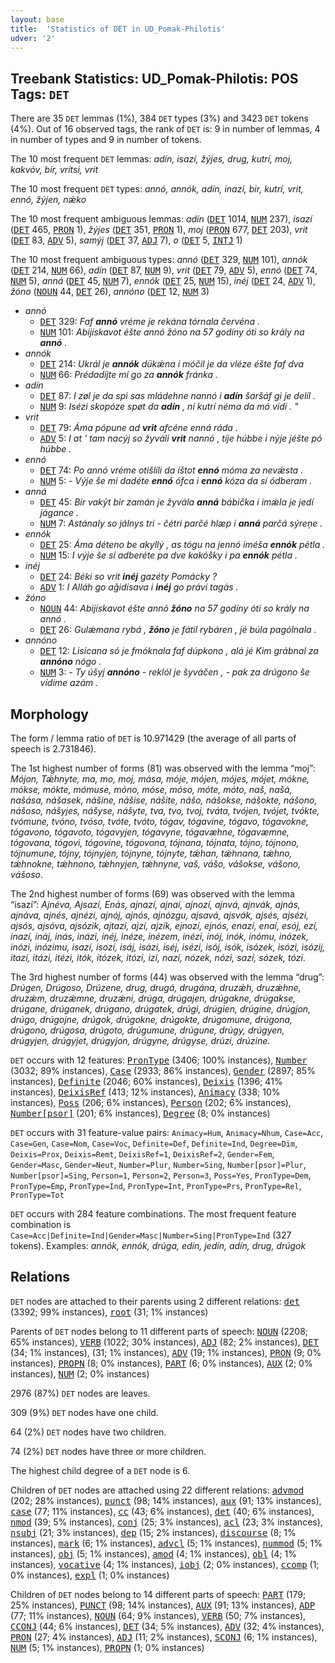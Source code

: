 ```yaml
---
layout: base
title:  'Statistics of DET in UD_Pomak-Philotis'
udver: '2'
---
```


## Treebank Statistics: UD_Pomak-Philotis: POS Tags: `DET`

There are 35 `DET` lemmas (1%), 384 `DET` types (3%) and 3423 `DET` tokens (4%).
Out of 16 observed tags, the rank of `DET` is: 9 in number of lemmas, 4 in number of types and 9 in number of tokens.

The 10 most frequent `DET` lemmas: <em>adín, isazí, žýjes, drug, kutrí, moj, kakvóv, bir, vrítsi, vrit</em>

The 10 most frequent `DET` types:  <em>annó, annók, adín, inazí, bir, kutrí, vrit, ennó, žýjen, nǽko</em>

The 10 most frequent ambiguous lemmas: <em>adín</em> (<tt><a href="qpm_philotis-pos-DET.html">DET</a></tt> 1014, <tt><a href="qpm_philotis-pos-NUM.html">NUM</a></tt> 237), <em>isazí</em> (<tt><a href="qpm_philotis-pos-DET.html">DET</a></tt> 465, <tt><a href="qpm_philotis-pos-PRON.html">PRON</a></tt> 1), <em>žýjes</em> (<tt><a href="qpm_philotis-pos-DET.html">DET</a></tt> 351, <tt><a href="qpm_philotis-pos-PRON.html">PRON</a></tt> 1), <em>moj</em> (<tt><a href="qpm_philotis-pos-PRON.html">PRON</a></tt> 677, <tt><a href="qpm_philotis-pos-DET.html">DET</a></tt> 203), <em>vrit</em> (<tt><a href="qpm_philotis-pos-DET.html">DET</a></tt> 83, <tt><a href="qpm_philotis-pos-ADV.html">ADV</a></tt> 5), <em>samýj</em> (<tt><a href="qpm_philotis-pos-DET.html">DET</a></tt> 37, <tt><a href="qpm_philotis-pos-ADJ.html">ADJ</a></tt> 7), <em>o</em> (<tt><a href="qpm_philotis-pos-DET.html">DET</a></tt> 5, <tt><a href="qpm_philotis-pos-INTJ.html">INTJ</a></tt> 1)

The 10 most frequent ambiguous types:  <em>annó</em> (<tt><a href="qpm_philotis-pos-DET.html">DET</a></tt> 329, <tt><a href="qpm_philotis-pos-NUM.html">NUM</a></tt> 101), <em>annók</em> (<tt><a href="qpm_philotis-pos-DET.html">DET</a></tt> 214, <tt><a href="qpm_philotis-pos-NUM.html">NUM</a></tt> 66), <em>adín</em> (<tt><a href="qpm_philotis-pos-DET.html">DET</a></tt> 87, <tt><a href="qpm_philotis-pos-NUM.html">NUM</a></tt> 9), <em>vrit</em> (<tt><a href="qpm_philotis-pos-DET.html">DET</a></tt> 79, <tt><a href="qpm_philotis-pos-ADV.html">ADV</a></tt> 5), <em>ennó</em> (<tt><a href="qpm_philotis-pos-DET.html">DET</a></tt> 74, <tt><a href="qpm_philotis-pos-NUM.html">NUM</a></tt> 5), <em>anná</em> (<tt><a href="qpm_philotis-pos-DET.html">DET</a></tt> 45, <tt><a href="qpm_philotis-pos-NUM.html">NUM</a></tt> 7), <em>ennók</em> (<tt><a href="qpm_philotis-pos-DET.html">DET</a></tt> 25, <tt><a href="qpm_philotis-pos-NUM.html">NUM</a></tt> 15), <em>inéj</em> (<tt><a href="qpm_philotis-pos-DET.html">DET</a></tt> 24, <tt><a href="qpm_philotis-pos-ADV.html">ADV</a></tt> 1), <em>žóno</em> (<tt><a href="qpm_philotis-pos-NOUN.html">NOUN</a></tt> 44, <tt><a href="qpm_philotis-pos-DET.html">DET</a></tt> 26), <em>annóno</em> (<tt><a href="qpm_philotis-pos-DET.html">DET</a></tt> 12, <tt><a href="qpm_philotis-pos-NUM.html">NUM</a></tt> 3)


* <em>annó</em>
  * <tt><a href="qpm_philotis-pos-DET.html">DET</a></tt> 329: <em>Faf <b>annó</b> vréme je rekána tórnala červéna .</em>
  * <tt><a href="qpm_philotis-pos-NUM.html">NUM</a></tt> 101: <em>Abijískavot éšte annó žóno na 57 godíny óti so krály na <b>annó</b> .</em>
* <em>annók</em>
  * <tt><a href="qpm_philotis-pos-DET.html">DET</a></tt> 214: <em>Ukrál je <b>annók</b> dükǽna i móčil je da vléze éšte faf dva</em>
  * <tt><a href="qpm_philotis-pos-NUM.html">NUM</a></tt> 66: <em>Prédadijte mí go za <b>annók</b> fránka .</em>
* <em>adín</em>
  * <tt><a href="qpm_philotis-pos-DET.html">DET</a></tt> 87: <em>I zøl je da spi sas mládehne nannó i <b>adín</b> šaršáf gi je delíl .</em>
  * <tt><a href="qpm_philotis-pos-NUM.html">NUM</a></tt> 9: <em>Isézi skopóze spøt da <b>adín</b> , ní kutrí néma da mó vídi . "</em>
* <em>vrit</em>
  * <tt><a href="qpm_philotis-pos-DET.html">DET</a></tt> 79: <em>Áma pópune ad <b>vrit</b> afcéne enná ráda .</em>
  * <tt><a href="qpm_philotis-pos-ADV.html">ADV</a></tt> 5: <em>I at ' tam nacýj so žyváli <b>vrit</b> nannó , tíje húbbe i nýje jéšte pó húbbe .</em>
* <em>ennó</em>
  * <tt><a href="qpm_philotis-pos-DET.html">DET</a></tt> 74: <em>Po annó vréme otišlíli da íštot <b>ennó</b> móma za nevǽsta .</em>
  * <tt><a href="qpm_philotis-pos-NUM.html">NUM</a></tt> 5: <em>- Výje še mí dadéte <b>ennó</b> ófca i <b>ennó</b> kóza da sí ódberam .</em>
* <em>anná</em>
  * <tt><a href="qpm_philotis-pos-DET.html">DET</a></tt> 45: <em>Bir vakýt bir zamán je žyvála <b>anná</b> bábička i imǽla je jedí jágance .</em>
  * <tt><a href="qpm_philotis-pos-NUM.html">NUM</a></tt> 7: <em>Astánaly so jálnys tri - čétri parčé hlæp i <b>anná</b> parčá sýreņe .</em>
* <em>ennók</em>
  * <tt><a href="qpm_philotis-pos-DET.html">DET</a></tt> 25: <em>Áma déteno be akyllý , as tógu na jennó iméša <b>ennók</b> pétla .</em>
  * <tt><a href="qpm_philotis-pos-NUM.html">NUM</a></tt> 15: <em>I výje še sí adberéte pa dve kakóšky i pa <b>ennók</b> pétla .</em>
* <em>inéj</em>
  * <tt><a href="qpm_philotis-pos-DET.html">DET</a></tt> 24: <em>Béki so vrit <b>inéj</b> gazéty Pomácky ?</em>
  * <tt><a href="qpm_philotis-pos-ADV.html">ADV</a></tt> 1: <em>I Alláh go aǧidísava i <b>inéj</b> go právi tagás .</em>
* <em>žóno</em>
  * <tt><a href="qpm_philotis-pos-NOUN.html">NOUN</a></tt> 44: <em>Abijískavot éšte annó <b>žóno</b> na 57 godíny óti so krály na annó .</em>
  * <tt><a href="qpm_philotis-pos-DET.html">DET</a></tt> 26: <em>Gulǽmana rybá , <b>žóno</b> je fátil rybáren , jé búla pagólnala .</em>
* <em>annóno</em>
  * <tt><a href="qpm_philotis-pos-DET.html">DET</a></tt> 12: <em>Lisícana só je fmóknala faf dúpkono , alá jé Kim grábnal za <b>annóno</b> nógo .</em>
  * <tt><a href="qpm_philotis-pos-NUM.html">NUM</a></tt> 3: <em>- Ty úšyj <b>annóno</b> - reklól je šyváčen , - pak za drúgono še vídime azám .</em>

## Morphology

The form / lemma ratio of `DET` is 10.971429 (the average of all parts of speech is 2.731846).

The 1st highest number of forms (81) was observed with the lemma “moj”: <em>Mójon, Tǽhnyte, ma, mo, moj, mása, móje, mójen, mójes, mójet, mókne, mókse, mókte, mómuse, móno, móse, móso, móte, móto, naš, našá, našása, nášasek, nášine, nášise, nášite, nášo, nášokse, nášokte, nášono, nášoso, nášyjes, nášyse, nášyte, tva, tvo, tvoj, tváta, tvójen, tvójet, tvókte, tvómune, tvóno, tvóso, tvóte, tvóto, tógav, tógavine, tógavo, tógavokne, tógavono, tógavoto, tógavyjen, tógavyne, tógavæhne, tógavæmne, tógovana, tógovi, tógovine, tógovona, tójnana, tójnata, tójno, tójnono, tójnumune, tójny, tójnyjen, tójnyne, tójnyte, tǽhan, tǽhnana, tǽhno, tǽhnokne, tǽhnono, tǽhnyjen, tǽhnyne, vaš, vášo, vášokse, vášono, vášoso</em>.

The 2nd highest number of forms (69) was observed with the lemma “isazí”: <em>Ajnéva, Ajsazí, Enás, ajnazí, ajnaí, ajnozí, ajnvá, ajnvák, ajnás, ajnáva, ajnés, ajnézi, ajnój, ajnós, ajnózgu, ajsavá, ajsvák, ajsés, ajsézi, ajsós, ajsóva, ajsózik, ajtazí, ajzí, ajzík, ejnozí, ejnós, enazí, enaí, esój, ezí, inazí, ináj, inás, inázi, inéj, inéze, inézem, inézi, inój, inók, inómu, inózek, inózi, inózimu, isazí, isozí, isáj, isázi, iséj, isézi, isój, isók, isózek, isózi, isózij, itazí, itázi, itézi, itók, itózek, itózi, izí, nazí, nózek, nózi, sazí, sózek, tózi</em>.

The 3rd highest number of forms (44) was observed with the lemma “drug”: <em>Drúgen, Drúgoso, Drúzene, drug, drugá, drugána, druzǽh, druzǽhne, druzǽm, druzǽmne, druzǽni, drúga, drúgajen, drúgakne, drúgakse, drúgane, drúganek, drúgano, drúgatek, drúgi, drúgien, drúgine, drúgjon, drúgo, drúgojne, drúgok, drúgokne, drúgokte, drúgomune, drúgona, drúgono, drúgosa, drúgoto, drúgumune, drúgune, drúgy, drúgyen, drúgyjen, drúgyjet, drúgyjon, drúgyne, drúgyse, drúzi, drúzine</em>.

`DET` occurs with 12 features: <tt><a href="qpm_philotis-feat-PronType.html">PronType</a></tt> (3406; 100% instances), <tt><a href="qpm_philotis-feat-Number.html">Number</a></tt> (3032; 89% instances), <tt><a href="qpm_philotis-feat-Case.html">Case</a></tt> (2933; 86% instances), <tt><a href="qpm_philotis-feat-Gender.html">Gender</a></tt> (2897; 85% instances), <tt><a href="qpm_philotis-feat-Definite.html">Definite</a></tt> (2046; 60% instances), <tt><a href="qpm_philotis-feat-Deixis.html">Deixis</a></tt> (1396; 41% instances), <tt><a href="qpm_philotis-feat-DeixisRef.html">DeixisRef</a></tt> (413; 12% instances), <tt><a href="qpm_philotis-feat-Animacy.html">Animacy</a></tt> (338; 10% instances), <tt><a href="qpm_philotis-feat-Poss.html">Poss</a></tt> (206; 6% instances), <tt><a href="qpm_philotis-feat-Person.html">Person</a></tt> (202; 6% instances), <tt><a href="qpm_philotis-feat-Number-psor.html">Number[psor]</a></tt> (201; 6% instances), <tt><a href="qpm_philotis-feat-Degree.html">Degree</a></tt> (8; 0% instances)

`DET` occurs with 31 feature-value pairs: `Animacy=Hum`, `Animacy=Nhum`, `Case=Acc`, `Case=Gen`, `Case=Nom`, `Case=Voc`, `Definite=Def`, `Definite=Ind`, `Degree=Dim`, `Deixis=Prox`, `Deixis=Remt`, `DeixisRef=1`, `DeixisRef=2`, `Gender=Fem`, `Gender=Masc`, `Gender=Neut`, `Number=Plur`, `Number=Sing`, `Number[psor]=Plur`, `Number[psor]=Sing`, `Person=1`, `Person=2`, `Person=3`, `Poss=Yes`, `PronType=Dem`, `PronType=Emp`, `PronType=Ind`, `PronType=Int`, `PronType=Prs`, `PronType=Rel`, `PronType=Tot`

`DET` occurs with 284 feature combinations.
The most frequent feature combination is `Case=Acc|Definite=Ind|Gender=Masc|Number=Sing|PronType=Ind` (327 tokens).
Examples: <em>annók, ennók, drúga, edín, jedín, adín, drug, drúgok</em>


## Relations

`DET` nodes are attached to their parents using 2 different relations: <tt><a href="qpm_philotis-dep-det.html">det</a></tt> (3392; 99% instances), <tt><a href="qpm_philotis-dep-root.html">root</a></tt> (31; 1% instances)

Parents of `DET` nodes belong to 11 different parts of speech: <tt><a href="qpm_philotis-pos-NOUN.html">NOUN</a></tt> (2208; 65% instances), <tt><a href="qpm_philotis-pos-VERB.html">VERB</a></tt> (1022; 30% instances), <tt><a href="qpm_philotis-pos-ADJ.html">ADJ</a></tt> (82; 2% instances), <tt><a href="qpm_philotis-pos-DET.html">DET</a></tt> (34; 1% instances),  (31; 1% instances), <tt><a href="qpm_philotis-pos-ADV.html">ADV</a></tt> (19; 1% instances), <tt><a href="qpm_philotis-pos-PRON.html">PRON</a></tt> (9; 0% instances), <tt><a href="qpm_philotis-pos-PROPN.html">PROPN</a></tt> (8; 0% instances), <tt><a href="qpm_philotis-pos-PART.html">PART</a></tt> (6; 0% instances), <tt><a href="qpm_philotis-pos-AUX.html">AUX</a></tt> (2; 0% instances), <tt><a href="qpm_philotis-pos-NUM.html">NUM</a></tt> (2; 0% instances)

2976 (87%) `DET` nodes are leaves.

309 (9%) `DET` nodes have one child.

64 (2%) `DET` nodes have two children.

74 (2%) `DET` nodes have three or more children.

The highest child degree of a `DET` node is 6.

Children of `DET` nodes are attached using 22 different relations: <tt><a href="qpm_philotis-dep-advmod.html">advmod</a></tt> (202; 28% instances), <tt><a href="qpm_philotis-dep-punct.html">punct</a></tt> (98; 14% instances), <tt><a href="qpm_philotis-dep-aux.html">aux</a></tt> (91; 13% instances), <tt><a href="qpm_philotis-dep-case.html">case</a></tt> (77; 11% instances), <tt><a href="qpm_philotis-dep-cc.html">cc</a></tt> (43; 6% instances), <tt><a href="qpm_philotis-dep-det.html">det</a></tt> (40; 6% instances), <tt><a href="qpm_philotis-dep-nmod.html">nmod</a></tt> (39; 5% instances), <tt><a href="qpm_philotis-dep-conj.html">conj</a></tt> (25; 3% instances), <tt><a href="qpm_philotis-dep-acl.html">acl</a></tt> (23; 3% instances), <tt><a href="qpm_philotis-dep-nsubj.html">nsubj</a></tt> (21; 3% instances), <tt><a href="qpm_philotis-dep-dep.html">dep</a></tt> (15; 2% instances), <tt><a href="qpm_philotis-dep-discourse.html">discourse</a></tt> (8; 1% instances), <tt><a href="qpm_philotis-dep-mark.html">mark</a></tt> (6; 1% instances), <tt><a href="qpm_philotis-dep-advcl.html">advcl</a></tt> (5; 1% instances), <tt><a href="qpm_philotis-dep-nummod.html">nummod</a></tt> (5; 1% instances), <tt><a href="qpm_philotis-dep-obj.html">obj</a></tt> (5; 1% instances), <tt><a href="qpm_philotis-dep-amod.html">amod</a></tt> (4; 1% instances), <tt><a href="qpm_philotis-dep-obl.html">obl</a></tt> (4; 1% instances), <tt><a href="qpm_philotis-dep-vocative.html">vocative</a></tt> (4; 1% instances), <tt><a href="qpm_philotis-dep-iobj.html">iobj</a></tt> (2; 0% instances), <tt><a href="qpm_philotis-dep-ccomp.html">ccomp</a></tt> (1; 0% instances), <tt><a href="qpm_philotis-dep-expl.html">expl</a></tt> (1; 0% instances)

Children of `DET` nodes belong to 14 different parts of speech: <tt><a href="qpm_philotis-pos-PART.html">PART</a></tt> (179; 25% instances), <tt><a href="qpm_philotis-pos-PUNCT.html">PUNCT</a></tt> (98; 14% instances), <tt><a href="qpm_philotis-pos-AUX.html">AUX</a></tt> (91; 13% instances), <tt><a href="qpm_philotis-pos-ADP.html">ADP</a></tt> (77; 11% instances), <tt><a href="qpm_philotis-pos-NOUN.html">NOUN</a></tt> (64; 9% instances), <tt><a href="qpm_philotis-pos-VERB.html">VERB</a></tt> (50; 7% instances), <tt><a href="qpm_philotis-pos-CCONJ.html">CCONJ</a></tt> (44; 6% instances), <tt><a href="qpm_philotis-pos-DET.html">DET</a></tt> (34; 5% instances), <tt><a href="qpm_philotis-pos-ADV.html">ADV</a></tt> (32; 4% instances), <tt><a href="qpm_philotis-pos-PRON.html">PRON</a></tt> (27; 4% instances), <tt><a href="qpm_philotis-pos-ADJ.html">ADJ</a></tt> (11; 2% instances), <tt><a href="qpm_philotis-pos-SCONJ.html">SCONJ</a></tt> (6; 1% instances), <tt><a href="qpm_philotis-pos-NUM.html">NUM</a></tt> (5; 1% instances), <tt><a href="qpm_philotis-pos-PROPN.html">PROPN</a></tt> (1; 0% instances)

